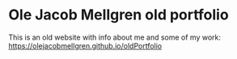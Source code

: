 # Ole Jacob Mellgren old portfolio

This is an old website with info about me and some of my work:
https://olejacobmellgren.github.io/oldPortfolio
